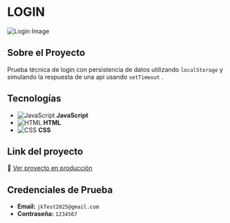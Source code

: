 # LOGIN

![Login Image](https://github.com/user-attachments/assets/8612867d-93d5-46e1-b6ea-dd528fc31107)

## Sobre el Proyecto  
Prueba técnica de login con persistencia de datos utilizando `localStorage` y simulando la respuesta de una api usando `setTimeout` .

## Tecnologías  
- ![JavaScript](https://img.shields.io/badge/JavaScript-F7DF1E?style=flat&logo=javascript&logoColor=black) **JavaScript**  
- ![HTML](https://img.shields.io/badge/HTML5-E34F26?style=flat&logo=html5&logoColor=white) **HTML**  
- ![CSS](https://img.shields.io/badge/CSS3-1572B6?style=flat&logo=css3&logoColor=white) **CSS**  

## 

## Link del proyecto  
🔗 [Ver proyecto en producción](https://testjktic.netlify.app/index.html)

## Credenciales de Prueba  
- **Email:** `jkTest2025@gmail.com`  
- **Contraseña:** `1234567`  
